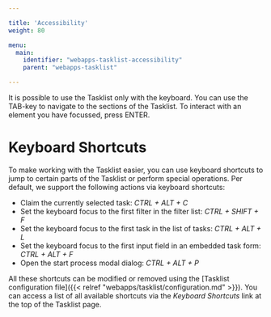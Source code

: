 ```yaml
---

title: 'Accessibility'
weight: 80

menu:
  main:
    identifier: "webapps-tasklist-accessibility"
    parent: "webapps-tasklist"

---
```


It is possible to use the Tasklist only with the keyboard. You can use the TAB-key to navigate to the sections of the Tasklist. To interact with an element you have focussed, press ENTER.


# Keyboard Shortcuts

To make working with the Tasklist easier, you can use keyboard shortcuts to jump to certain parts of the Tasklist or perform special operations. Per default, we support the following actions via keyboard shortcuts:

* Claim the currently selected task: *CTRL + ALT + C*
* Set the keyboard focus to the first filter in the filter list: *CTRL + SHIFT + F*
* Set the keyboard focus to the first task in the list of tasks: *CTRL + ALT + L*
* Set the keyboard focus to the first input field in an embedded task form: *CTRL + ALT + F*
* Open the start process modal dialog: *CTRL + ALT + P*

All these shortcuts can be modified or removed using the [Tasklist configuration file]({{< relref "webapps/tasklist/configuration.md" >}}). You can access a list of all available shortcuts via the _Keyboard Shortcuts_ link at the top of the Tasklist page.
